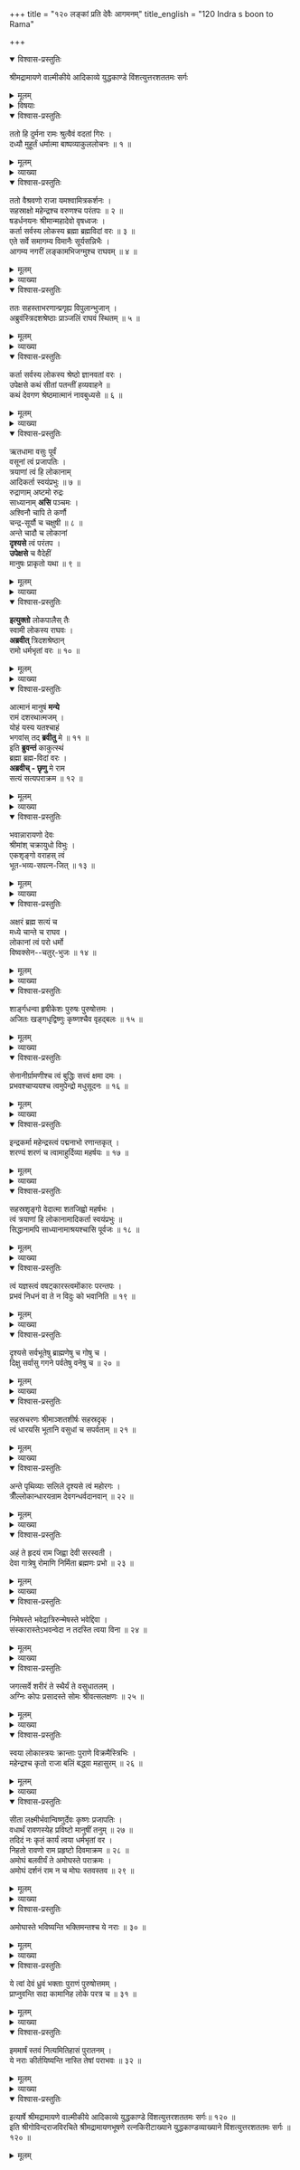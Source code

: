+++
title = "१२० लङ्कां प्रति देवैः आगमनम्"
title_english = "120 Indra s boon to Rama"

+++

<details open><summary>विश्वास-प्रस्तुतिः</summary>

श्रीमद्रामायणे वाल्मीकीये आदिकाव्ये युद्धकाण्डे विंशत्युत्तरशततमः सर्गः
</details>

<details><summary>मूलम्</summary>

श्रीमद्रामायणे वाल्मीकीये आदिकाव्ये युद्धकाण्डे विंशत्युत्तरशततमः सर्गः
</details>

<details><summary>विषयाः</summary>

सीतायामग्निंप्रविष्टायां विमानगणैर्व्योमाङ्गणमलं कुर्वाणैर्ब्रह्मरुद्रादिसुरगणैः श्रीरामंप्रति सीतायास्तस्यचक्रमेणलक्ष्मीनारा यणस्वरूपत्वनिवेदनेनानेकप्रकारैः स्तवनपूर्वकं सीतात्यागस्यायुक्तत्वकथनम् ॥ १ ॥

</details>

<details open><summary>विश्वास-प्रस्तुतिः</summary>

ततो हि दुर्मना रामः श्रुत्वैवं वदतां गिरः ।  
दध्यौ मुहूर्तं धर्मात्मा बाष्पव्याकुललोचनः ॥ १ ॥
</details>

<details><summary>मूलम्</summary>

ततो हि दुर्मना रामः श्रुत्वैवं वदतां गिरः ।  
दध्यौ मुहूर्तं धर्मात्मा बाष्पव्याकुललोचनः ॥ १ ॥
</details>

<details><summary>व्याख्या</summary>

अथ रामस्तवः–ततो हीत्यादि । दुर्मनाः दुः खितमनाः । दध्यौ मनसा ध्यानं कृतवान् ॥ १ ॥
</details>

<details open><summary>विश्वास-प्रस्तुतिः</summary>

ततो वैश्रवणो राजा यमश्वामित्रकर्शनः ।  
सहस्राक्षो महेन्द्रश्च वरुणश्च परंतपः ॥ २ ॥  
षडर्धनयनः श्रीमान्महादेवो वृषध्वजः ।  
कर्ता सर्वस्य लोकस्य ब्रह्मा ब्रह्मविदां वरः ॥ ३ ॥  
एते सर्वे समागम्य विमानैः सूर्यसन्निभैः ।  
आगम्य नगरीं लङ्कामभिजग्मुश्च राघवम् ॥ ४ ॥
</details>

<details><summary>मूलम्</summary>

ततो वैश्रवणो राजा यमश्वामित्रकर्शनः ।  
सहस्राक्षो महेन्द्रश्च वरुणश्च परंतपः ॥ २ ॥  
षडर्धनयनः श्रीमान्महादेवो वृषध्वजः ।  
कर्ता सर्वस्य लोकस्य ब्रह्मा ब्रह्मविदां वरः ॥ ३ ॥  
एते सर्वे समागम्य विमानैः सूर्यसन्निभैः ।  
आगम्य नगरीं लङ्कामभिजग्मुश्च राघवम् ॥ ४ ॥
</details>

<details><summary>व्याख्या</summary>

तत इत्यादिश्लोकत्रयमेकं वाक्यम् ॥ २-४ ॥
</details>

<details open><summary>विश्वास-प्रस्तुतिः</summary>

ततः सहस्ताभरणान्प्रगृह्य विपुलान्भुजान् ।  
अब्रुवंस्त्रिदशश्रेष्ठाः प्राञ्जलिं राघवं स्थितम् ॥ ५ ॥
</details>

<details><summary>मूलम्</summary>

ततः सहस्ताभरणान्प्रगृह्य विपुलान्भुजान् ।  
अब्रुवंस्त्रिदशश्रेष्ठाः प्राञ्जलिं राघवं स्थितम् ॥ ५ ॥
</details>

<details><summary>व्याख्या</summary>

प्रगृह्य उद्धृत्य ॥ ५ ॥
</details>

<details open><summary>विश्वास-प्रस्तुतिः</summary>

कर्ता सर्वस्य लोकस्य श्रेष्ठो ज्ञानवतां वरः ।  
उपेक्षसे कथं सीतां पतन्तीं हव्यवाहने ॥  
कथं देवगण श्रेष्ठमात्मानं नावबुध्यसे ॥ ६ ॥
</details>

<details><summary>मूलम्</summary>

कर्ता सर्वस्य लोकस्य श्रेष्ठो ज्ञानवतां वरः ।  
उपेक्षसे कथं सीतां पतन्तीं हव्यवाहने ॥  
कथं देवगण श्रेष्ठमात्मानं नावबुध्यसे ॥ ६ ॥
</details>

<details><summary>व्याख्या</summary>

कर्तेत्यादि । पूर्वं ब्रह्मणः अद्वारकं कर्तृत्वं । अत्र सद्वारकं कर्तृत्वमिति न विरोधः । सर्वज्ञस्त्वं कथमज्ञ इवोपेक्षस इति भावः । देवगणश्रेष्ठं ब्रह्मादिदेवगणश्रेष्ठम् ॥ ६ ॥
</details>

<details open><summary>विश्वास-प्रस्तुतिः</summary>

ऋतधामा वसुः पूर्वं  
वसूनां त्वं प्रजापतिः ।  
त्रयाणां त्वं हि लोकानाम्  
आदिकर्ता स्वयंप्रभुः ॥ ७ ॥  
रुद्राणाम् अष्टमो रुद्रः  
साध्यानाम् **असि** पञ्चमः ।  
अश्विनौ चापि ते कर्णौ  
चन्द्र-सूर्यौ च चक्षुषी ॥ ८ ॥  
अन्ते चादौ च लोकानां  
**दृश्यसे** त्वं परंतप ।  
**उपेक्षसे** च वैदेहीं  
मानुषः प्राकृतो यथा ॥ ९ ॥
</details>

<details><summary>मूलम्</summary>

ऋतधामा वसुः पूर्वं वसूनां त्वं प्रजापतिः ।  
त्रयाणां त्वं हि लोकानामादिकर्ता स्वयंप्रभुः ॥ ७ ॥  
रुद्राणामष्टमो रुद्रः साध्यानामसि पञ्चमः ।  
अश्विनौ चापि ते कर्णौ चन्द्रसूर्यौ च चक्षुषी ॥ ८ ॥  
अन्ते चादौ च लोकानां दृश्यसे त्वं परंतप ।  
उपेक्षसे च वैदेहीं मानुषः प्राकृतो यथा ॥ ९ ॥
</details>

<details><summary>व्याख्या</summary>

आत्मस्वरूपमेवाह – ऋतधामेत्यादिश्लोकत्रयमेकं वाक्यम् ॥ ऋतधामाख्यो वसुरित्यर्थः । प्रजापतिः प्रजास्वामीति वसुविशेषणं । आदिकर्ता । अण्डाधिपतिपर्यन्ताद्वारकसृष्टिकर्तेत्यर्थः । स्वयं प्रभवतीति स्वयंप्रभुः । अनियाम्य इत्यर्थः । रुद्राणां मध्ये अष्टमो रुद्रः तथा साध्यानामित्यत्रापि । अन्ते प्रलये, आदौ सृष्टेः प्राक दृश्यसे । अनेनोत्पत्तिविनाशराहित्यमुक्तं । एवं सर्वज्ञः सर्वशक्तिः सर्वेश्वरोपि सन् अज्ञ इव विदेहकुले प्रादुर्भूतां सीतां किमर्थमुपेक्षस इत्यर्थः ॥ ७-९ ॥
</details>

<details open><summary>विश्वास-प्रस्तुतिः</summary>

**इत्युक्तो** लोकपालैस् तैः  
स्वामी लोकस्य राघवः ।  
**अब्रवीत्** त्रिदशश्रेष्ठान्  
रामो धर्मभृतां वरः ॥ १० ॥
</details>

<details><summary>मूलम्</summary>

इत्युक्तो लोकपालैस्तैः स्वामी लोकस्य राघवः ।  
अब्रवीत् त्रिदशश्रेष्ठान्रामो धर्मभृतां वरः ॥ १० ॥
</details>

<details><summary>व्याख्या</summary>

लोकपालैः लोकरक्षकैः ॥ १० ॥
</details>

<details open><summary>विश्वास-प्रस्तुतिः</summary>

आत्मानं मानुषं **मन्ये**  
रामं दशरथात्मजम् ।  
योहं यस्य यतश्चाहं  
भगवांस् तद् **ब्रवीतु** मे ॥ ११ ॥  
इति **ब्रुवन्तं** काकुत्स्थं  
ब्रह्मा ब्रह्म-विदां वरः ।  
**अब्रवीच् - छृणु** मे राम  
सत्यं सत्यपराक्रम ॥ १२ ॥
</details>

<details><summary>मूलम्</summary>

आत्मानं मानुषं मन्ये  
रामं दशरथात्मजम् ।  
योहं यस्य यतश्चाहं  
भगवांस्तद्ब्रवीतु मे ॥ ११ ॥  
इति ब्रुवन्तं काकुत्स्थं  
ब्रह्मा ब्रह्मविदां वरः ।  
अब्रवीच्छृणु मे राम  
सत्यं सत्यपराक्रम ॥ १२ ॥
</details>

<details><summary>व्याख्या</summary>

ब्रह्मादिभिः सामान्यतः स्तूयमानो ऽपि  
सर्वदेवपूजनीयाच् चतुर्-मुखात्  
स्वप्रभावं लोके प्रख्यापयितुं  
स्वसौशील्यं दर्शयति – आत्मानमिति ॥+++(5)+++  
आत्मानं मानुषं मन्ये ।  
परत्वापेक्षया मानुषत्वाभिनय एव ममाभिमत इत्यर्थः ।  
अत्रापि विशेषमाह – रामम् इति ।  
रामं रामनामकं ।  
ततोप्य् अतिशयमाह – दशरथात्मजमिति ।  
अवतारापेक्षया चक्रवर्तिपुत्रत्वमेव प्रियतमम् इति भावः ।  
स्वस्य विष्ण्व्-अवतारत्वं सुग्रीवादिभिर् अनवगतम् इति  
तत्प्रतिपत्त्य्-अर्थं स्वस्वरूपं पृच्छति – योहमिति ।  
योहमिति स्वरूपप्रश्नः ।  
यस्येति संबन्धिप्रश्नः ।  
यतइति प्रयोजनप्रश्नः ।  
"भगवांस् तद् ब्रवीत्व्" इति ।  
चक्रवर्तिपुत्रत्वम् एव ममात्यन्त-प्रियतमं ।  
स्वयं सर्वज्ञतया  
ममानभिमतम् अपि परत्वं प्रकटयत्व् इत्यर्थः ।  
आकार-गोपन-विवरणस्यानभिमतत्वेपि  
स्वयम् अनुमतिदानं रावण-निरसनेन निष्पन्न-कार्यतया ॥ ११- १२ ॥
</details>

<details open><summary>विश्वास-प्रस्तुतिः</summary>

भवान्नारायणो देवः  
श्रीमांश् चक्रायुधो विभुः ।  
एकशृङ्गो वराहस् त्वं  
भूत-भव्य-सपत्न-जित् ॥ १३ ॥
</details>

<details><summary>मूलम्</summary>

भवान्नारायणो देवः श्रीमांश्चक्रायुधो विभुः ।  
एकशृङ्गो वराहस्त्वं भूतभव्य-सपत्नजित् ॥ १३ ॥
</details>

<details><summary>व्याख्या</summary>

स्वरूपप्रश्नोत्तरमाह – भवानिति ॥  
नाराः अयनं यस्यासौ नारायणः ।  

> आपो नारा इति प्रोक्ता  
आपो वै नर-सूनवः ।  
ता यद्-अस्यायनं पूर्वं  
तेन नारायणः स्मृतः 

इति मनु-स्मरणात् ।  
तेन जगत्-कारणत्वम् उक्तं ।  

> एको ह वै नारायण आसीन्  
न ब्रह्मा, नेशानो, नेमे द्यावापृथिवी 

इति श्रुतेः ।  
अवाप्त-समस्त-कामस्य  
जगद्-व्यापारानुपपत्तिं परिहरति **देव** इति ।  
दीव्यतीति **देवः** क्रीडाप्रवृत्तः ।  
लीलायाः प्रयोजनत्वात्  
परिपूर्णस्यापि व्यापारः संभवतीति भावः ।  

एवं परत्वासाधारणं नामधेयम् उक्त्वा  
पत्नी-वैशिष्ट्यम् आह – **श्रीमान्** इति ।  
नित्यं श्रीर् अस्यास्तीति श्रीमान् ।  
नित्य-योगे मतुप् ।  

असाधारणम् आयुधम् आह – **चक्रायुध** इति ।  
स्वरूप-वैलक्षण्यम् आह – **विभुर्** इति ।  
व्यापक इत्यर्थः ।  

फलितं रक्षकत्वमाह – एकशृङ्गो वराह इति ।  
प्रलयोदधि-संप्लवे वराह-रूपं कृत्वा  
भूमेर् उद्धारक इत्यर्थः ।  
"उद्धृतासि वराहेण" इति श्रुतेः ।  
अनिष्टनिवर्तकत्वम् आह –  
भूत-भव्य--स-पत्न-जिद् इति ।  
भूताः सपत्नाः मधुकैटभादयः  
भव्याः सपत्नाः शिशुपालादयः  
तान् जयतीति तथोक्तः ॥ १३ ॥
</details>

<details open><summary>विश्वास-प्रस्तुतिः</summary>

अक्षरं ब्रह्म सत्यं च  
मध्ये चान्ते च राघव ।  
लोकानां त्वं परो धर्मो  
विष्वक्सेन--चतुर्-भुजः ॥ १४ ॥
</details>

<details><summary>मूलम्</summary>

अक्षरं ब्रह्म सत्यं च मध्ये चान्ते च राघव ।  
लोकानां त्वं परो धर्मो विष्वक्सेनचतुर्भुजः ॥ १४ ॥
</details>

<details><summary>व्याख्या</summary>

अथ सर्व-विद्योपसंहारार्थम् आह – अक्षरमित्यादि ॥  
न क्षरतीत्यक्षरं अश्नोति व्याप्नोतीति वा अक्षरं । एतद्वै तदक्षरं गार्गि ब्राह्मणा अभिवदन्ति इति श्रुतेः । भवानित्यनुषज्यते । अक्षरं भवान् । एवमुत्तरत्राप्यनुषज्जनीयं । बृहति बृंहयतीति च ब्रह्म । बृहति बृंहयति तस्मादुच्यते परं ब्रह्म इति श्रुतिनिर्वचनात् । सत्यं अविपर्यस्तं । षड्भावविकारशून्यमित्यर्थः । अस्ति जायते परिणमते विवर्धते अपक्षीयते विनश्यतीति षड्भावविकाराः । मध्ये चान्ते चेति । चकारादादौ चेत्यर्थः । वर्तमानमिति शेषः । नित्यत्वमुक्तमनेन । लोकानां परो धर्मः सिद्धरूपो धर्मः । सर्वलोकश्रेयः साधनीभूत इत्यर्थः । विष्वद्रीची सर्वगता सेना यस्य सः विष्वक्सेनः । सर्वस्वामीत्यर्थः । चतुर्भुजः युगपञ्चतुर्विधपुरुषार्थप्रद इत्यर्थः ॥ १४ ॥
</details>

<details open><summary>विश्वास-प्रस्तुतिः</summary>

शार्ङ्गधन्वा हृषीकेशः पुरुषः पुरुषोत्तमः ।  
अजितः खङ्गधृद्विष्णुः कृष्णश्चैव वृहद्बलः ॥ १५ ॥
</details>

<details><summary>मूलम्</summary>

शार्ङ्गधन्वा हृषीकेशः पुरुषः पुरुषोत्तमः ।  
अजितः खङ्गधृद्विष्णुः कृष्णश्चैव वृहद्बलः ॥ १५ ॥
</details>

<details><summary>व्याख्या</summary>

शृङ्गविकारः शार्ङ्गं धनुर्यस्य स शार्ङ्गधन्वा । धनुषश्च इत्यनङादेशः । अनेन रक्षणोपकरणवत्त्वमुक्तं । हृषीकाणां इन्द्रियाणां ईशः नियन्ता । सर्वेन्द्रियाकर्षकदिव्यविग्रह इत्यर्थः । पुरुसनोतीति पुरुषः । षणु दाने इत्यस्माद्धातोर्डप्रत्ययः । बहुप्रद इत्यर्थः । यद्वा पुरि हृदयगुहायां शेत इति पुरुषः । पुरि शयं पुरुषमीक्षते इति निर्वचनश्श्रुतेः । यद्वा येन जगत्पूर्णं स पुरुषः । तेनेदं पूर्णं पुरुषेण सर्वै इति श्रुतेः । यद्वा पुरातनत्वात् पुरुषः । पूर्वमेवाहमिहासमिति तत्पुरुषस्य पुरुषत्वं इति श्रुतेः । पुरुषेभ्यः क्षराक्षरेभ्यः उत्तमः पुरुषोत्तमः । यस्मात्क्षरमतीतोहमक्षरादपि चोत्तमः । अतोस्मि लोके वेदे च प्रथितः पुरुषोत्तमः इति हि गीयते । यद्वा पुरुषेषु उत्तमः पुरुषोत्तमः । सप्तमीति योगविभागान्नागोत्तमादिवत्समासः । कैश्चिदपि न जित इत्यजितः । आश्रितसंरक्षणे कदा चिदपि भङ्गं न प्राप्नोतीत्यर्थः । खङ्गं नन्दकाख्यं धरतीति खड्गधृत् । विष्णुः व्यापनशीलः । यो दयापदं प्राप्नोति तं तदा तत्रैव स्थितो रक्षतीत्यर्थः । कृष्णः भूनिर्वृतिहेतुः । कृषिभूवाचकः शब्दो णश्च निर्वृतिवाचकः इति निर्वचनात् । बृहत् बलं धारणसामर्थ्यं यस्य सः बृहद्बलः ॥ १५ ॥
</details>

<details open><summary>विश्वास-प्रस्तुतिः</summary>

सेनानीर्ग्रामणीश्च त्वं बुद्धिः सत्त्वं क्षमा दमः ।  
प्रभवश्चाप्ययश्च त्वमुपेन्द्रो मधुसूदनः ॥ १६ ॥
</details>

<details><summary>मूलम्</summary>

सेनानीर्ग्रामणीश्च त्वं बुद्धिः सत्त्वं क्षमा दमः ।  
प्रभवश्चाप्ययश्च त्वमुपेन्द्रो मधुसूदनः ॥ १६ ॥
</details>

<details><summary>व्याख्या</summary>

सेनां नयतीति सेनानीः । देवसेनानिर्वाहक इत्यर्थः । ग्रामं नयतीति ग्रामणीः । दिव्यजनपदादिपालक इत्यर्थः । बुद्धिः सत्त्वं क्षमा दम इति बुद्ध्यादिप्रवर्तक इत्यर्थः । न देवा यष्टिमादाय रक्षन्ति पशुपालवत् । यं हि रक्षितुमिच्छन्ति बुद्ध्या संयोजयन्ति तं इति वचनात् । महान्प्रभुर्वै पुरुषः सत्त्वस्यैष प्रवर्तकः इति श्रुतेश्च । प्रभवत्यस्माजगदिति प्रभवः उत्पत्तिस्थानं । सर्वोपादानमित्यर्थः । अप्ययः सर्वजगल्लयस्थानं । कृष्ण एव हि भूतानामुत्पत्तिरपि चाप्ययः इति श्रुतेः । उपेन्द्र इन्द्रानुजत्वेन प्रथममवतीर्णः । मधुसूदनः वेदापहारकदैत्यसंहारी ॥ १६ ॥
</details>

<details open><summary>विश्वास-प्रस्तुतिः</summary>

इन्द्रकर्मा महेन्द्रस्त्वं पद्मनाभो रणान्तकृत् ।  
शरण्यं शरणं च त्वामाहुर्दिव्या महर्षयः ॥ १७ ॥
</details>

<details><summary>मूलम्</summary>

इन्द्रकर्मा महेन्द्रस्त्वं पद्मनाभो रणान्तकृत् ।  
शरण्यं शरणं च त्वामाहुर्दिव्या महर्षयः ॥ १७ ॥
</details>

<details><summary>व्याख्या</summary>

इन्द्रस्य कर्मेव कर्म यस्य स इन्द्रकर्मा । तं विष्णुरन्वतिष्ठत इति श्रुतेः । महेन्द्रः निरतिशयैश्वर्यसंपन्नः । पद्मं नाभौ यस्य स पद्मनाभः । ममापि जनक इत्यर्थः । वक्ष्यति हि — पद्मे दिव्यर्कसंकाशे नाभ्यामुत्पाद्य मामपि । प्राजापत्यं त्वया कर्म सर्वं मयि निवेशितं इति । रणे अन्तं शत्रुनाशं करोतीति रणान्तकृत् । शरण्यं शरणार्हं । तदुचितज्ञानशक्तियादिसंपन्नमित्यर्थः । शरणं रक्षणोपायं उपाये गृहरक्षित्रोः शब्दः शरणमित्ययं इति वचनात् । सर्वस्य शरणं सुहृत् इति श्रुतेः । महर्षयः अलौकिकतत्त्वसाक्षात्कारसमर्थाः । दिव्या महर्षयः सनकादयः । यत्रर्षयः प्रथमजा ये पुराणा इत्युक्ता नित्यसूरयो वा । नित्यनिर्दोषा वेदावा ॥ १७ ॥
</details>

<details open><summary>विश्वास-प्रस्तुतिः</summary>

सहस्रशृङ्गो वेदात्मा शतजिह्वो महर्षभः ।  
त्वं त्रयाणां हि लोकानामादिकर्ता स्वयंप्रभुः ॥  
सिद्धानामपि साध्यानामाश्रयश्चासि पूर्वजः ॥ १८ ॥
</details>

<details><summary>मूलम्</summary>

सहस्रशृङ्गो वेदात्मा शतजिह्वो महर्षभः ।  
त्वं त्रयाणां हि लोकानामादिकर्ता स्वयंप्रभुः ॥  
सिद्धानामपि साध्यानामाश्रयश्चासि पूर्वजः ॥ १८ ॥
</details>

<details><summary>व्याख्या</summary>

सहस्रशृङ्ग इत्यादिसार्धश्लोक एकान्वयः ॥ सहस्रशृङ्गः सहस्रशाखारूपशृङ्गः । शतजिह्वः अनेकविधचोदनारूपजिह्वः । ऋषभः कर्मणामालोचयिता ऋषः आलोचने इति धातुः । महांश्चासावृषभश्च महर्षभः । एवंभूतो वेदात्मा त्वमित्यर्थः । आदिकर्ता समष्टिकर्ता । अनेन व्यष्टिकर्तुः स्वस्यव्यावृत्तिः । स्वयंप्रभुः अनन्यप्रेर्यः । न तस्येशे कश्चन इति श्रुतेः । सिद्धानां मुक्तानां । साध्यानां यत्र पूर्वे साध्याः सन्ति देवा इत्युक्तानां नित्यानामाश्रयः साम्यभोगप्रदः । पूर्वजः आश्रितांपेक्षायाः पूर्व तद्रक्षणाय जनितः ॥ १८ ॥
</details>

<details open><summary>विश्वास-प्रस्तुतिः</summary>

त्वं यज्ञस्त्वं वषट्कारस्त्वमोंकारः परन्तपः ।  
प्रभवं निधनं वा ते न विदुः को भवानिति ॥ १९ ॥
</details>

<details><summary>मूलम्</summary>

त्वं यज्ञस्त्वं वषट्कारस्त्वमोंकारः परन्तपः ।  
प्रभवं निधनं वा ते न विदुः को भवानिति ॥ १९ ॥
</details>

<details><summary>व्याख्या</summary>

सर्वकर्मसमाराध्यत्वमाह – त्वं यज्ञ इति ॥ त्वं यज्ञः । यज्ञो वै विष्णुः इति श्रुतेः । यज्ञनिर्वाहकपशुहविराज्यस्रुक्स्रुवादिशरीरको यज्ञाराध्येन्द्रादिशरीरकश्चेत्यर्थः । ब्रह्मार्पणं ब्रह्महविर्ब्रह्मानौ ब्रह्मणा हुतं इति हि गीयते । वषट्कार इत्युपलक्षणं । आश्रावयेति । चतुरक्षरम्अस्तुश्रौषडिति चतुरक्षरम् यजेति द्व्यक्षरम् ये यजामह इति पञ्चाक्षरमित्युक्तानां सप्तदशाक्षराणां । तैराराध्य इत्यर्थः । तथोक्तं – चतुर्भिश्च चतुर्भिश्च द्वाभ्यां पञ्चभिरेव च । हूयते च पुनर्द्वाभ्यां स नो विष्णुः प्रसीदतु इति ॥ ओंकारः प्रणववाच्यः । ओमित्येकाक्षरं ब्रह्म इति श्रुतेः । परन्तपः उत्कृष्टतप इत्यर्थः । उत्कृष्टतपःसमाराध्य इति यावत् । ते प्रभवं निधनं वा न विदुः, वेदा वैदिकाश्च को भवानिति च न विदुः । अपरिच्छिन्नमहिमत्वात् । क इत्था वेद यत्र सः इति श्रुतेः ॥ १९ ॥
</details>

<details open><summary>विश्वास-प्रस्तुतिः</summary>

दृश्यसे सर्वभूतेषु ब्राह्मणेषु च गोषु च ।  
दिक्षु सर्वासु गगने पर्वतेषु वनेषु च ॥ २० ॥
</details>

<details><summary>मूलम्</summary>

दृश्यसे सर्वभूतेषु ब्राह्मणेषु च गोषु च ।  
दिक्षु सर्वासु गगने पर्वतेषु वनेषु च ॥ २० ॥
</details>

<details><summary>व्याख्या</summary>

सर्वान्तर्यामित्वमाह – दृश्यस इति ॥ योगिभिरिति शेषः । अनेन संबन्धप्रश्नस्योत्तरमुक्तम् ॥ २० ॥
</details>

<details open><summary>विश्वास-प्रस्तुतिः</summary>

सहस्रचरणः श्रीमाञ्शतशीर्षः सहस्रदृक् ।  
त्वं धारयसि भूतानि वसुधां च सपर्वताम् ॥ २१ ॥
</details>

<details><summary>मूलम्</summary>

सहस्रचरणः श्रीमाञ्शतशीर्षः सहस्रदृक् ।  
त्वं धारयसि भूतानि वसुधां च सपर्वताम् ॥ २१ ॥
</details>

<details><summary>व्याख्या</summary>

पुरुषसूक्तार्थमाह – सहस्रेति ॥ अत्र शतशब्दः सहस्रवाचकः । सहस्रशीर्षा पुरुषः सहस्राक्षः सहस्रपात् इति श्रुतेः । श्रीमानिति भूपतित्वस्याप्युपलक्षणं । ह्रीश्च ते लक्ष्मीश्च पत्न्यौ इत्युत्तरनारायणोक्तेः । अथ सर्वाधारत्वमाह – त्वमिति । भूतानीति भूव्यतिरिक्तमहाभूतपरं । अनेनाधाराधेयभावसंबन्ध उक्तः ॥ २१ ॥
</details>

<details open><summary>विश्वास-प्रस्तुतिः</summary>

अन्ते पृथिव्याः सलिले दृश्यसे त्वं महोरगः ।  
त्रीँल्लोकान्धारयन्राम देवगन्धर्वदानवान् ॥ २२ ॥
</details>

<details><summary>मूलम्</summary>

अन्ते पृथिव्याः सलिले दृश्यसे त्वं महोरगः ।  
त्रीँल्लोकान्धारयन्राम देवगन्धर्वदानवान् ॥ २२ ॥
</details>

<details><summary>व्याख्या</summary>

दैनंदिनप्रलयवृत्तान्तमाह – अन्त इति ॥ पृथिव्या अन्ते विनाशे । महानुरगः शेषो यस्य सः शेषशायी सन् । धारयन् कुक्षौ धारयन् दृश्यसे । मार्कण्डेयादिभिरिति शेषः ॥ २२ ॥
</details>

<details open><summary>विश्वास-प्रस्तुतिः</summary>

अहं ते हृदयं राम जिह्वा देवी सरस्वती ।  
देवा गात्रेषु रोमाणि निर्मिता ब्रह्मणः प्रभो ॥ २३ ॥
</details>

<details><summary>मूलम्</summary>

अहं ते हृदयं राम जिह्वा देवी सरस्वती ।  
देवा गात्रेषु रोमाणि निर्मिता ब्रह्मणः प्रभो ॥ २३ ॥
</details>

<details><summary>व्याख्या</summary>

अथ अङ्गान्यन्या देवताः इत्युक्तसर्वदेवाद्यात्मकत्वं दर्शयति — अहं स इत्यादिना हृदयं वक्षः । ब्रह्मणः परब्रह्मणः । ते देवा गात्रेषु स्थिताः रोमाणीव स्थिताः तद्वदविनाभूताः ॥ २३ ॥
</details>

<details open><summary>विश्वास-प्रस्तुतिः</summary>

निमेषस्ते भवेद्रात्रिरुन्मेषस्ते भवेद्दिवा ।  
संस्कारास्तेऽभवन्वेदा न तदस्ति त्वया विना ॥ २४ ॥
</details>

<details><summary>मूलम्</summary>

निमेषस्ते भवेद्रात्रिरुन्मेषस्ते भवेद्दिवा ।  
संस्कारास्तेऽभवन्वेदा न तदस्ति त्वया विना ॥ २४ ॥
</details>

<details><summary>व्याख्या</summary>

दिवा अहः । वेदाः संस्काराः निः-श्वसितभूता इत्यर्थः । तस्य ह वा एतस्य महतो भूतस्य ‘निःश्वसितमेतद्यदृग्वेदः इत्यादि श्रुतेः । किं बहुना संग्रहेणोच्यत इत्याह – न तदस्ति विना त्वयेति । यत्वया विनाभूतं त्वदनन्तर्यामिकं । तन्नास्तीत्यर्थः ॥ २४ ॥
</details>

<details open><summary>विश्वास-प्रस्तुतिः</summary>

जगत्सर्वे शरीरं ते स्थैर्यं ते वसुधातलम् ।  
अग्निः कोपः प्रसादस्ते सोमः श्रीवत्सलक्षणः ॥ २५ ॥
</details>

<details><summary>मूलम्</summary>

जगत्सर्वे शरीरं ते स्थैर्यं ते वसुधातलम् ।  
अग्निः कोपः प्रसादस्ते सोमः श्रीवत्सलक्षणः ॥ २५ ॥
</details>

<details><summary>व्याख्या</summary>

एवं निषेधश्रुत्यर्थमुक्त्वा सर्वं खल्विदं ब्रह्म, तत्त्वमसि इत्यादिसामानाधिकरण्यश्रुत्यर्थमाह -जगदिति ॥ सर्वे जगत् ते शरीरं तव नियमेन आधेयं विधेयं शेषभूतं चेत्यर्थः । इदमेव हि शरीरलक्षणं । एवं जगतस्त्वच्छरीरत्वाच्छरीरगतविशेषणा -नित्वद्विशेषणानीत्याह- स्थैर्यमिति । वसुधातलं वसुधातलस्थैर्यं । काठिन्यवान्यो विभर्ति तस्मै भूम्यात्मने नमः इति विष्णुपुराणोक्तेः । अग्निः अग्नितापः । ते कोपः । सोमः सोमगतप्रसादः । ते प्रसादः त्वत्प्रसाद इत्यर्थः ॥ २५ ॥
</details>

<details open><summary>विश्वास-प्रस्तुतिः</summary>

स्वया लोकास्त्रयः क्रान्ताः पुराणे विक्रमैस्त्रिभिः ।  
महेन्द्रश्च कृतो राजा बलिं बद्ध्वा महासुरम् ॥ २६ ॥
</details>

<details><summary>मूलम्</summary>

स्वया लोकास्त्रयः क्रान्ताः पुराणे विक्रमैस्त्रिभिः ।  
महेन्द्रश्च कृतो राजा बलिं बद्ध्वा महासुरम् ॥ २६ ॥
</details>

<details><summary>व्याख्या</summary>

त्वया त्रिविक्रमेण । पुराणे पूर्वकाले । लोकाक्रमणफलमाह – महेन्द्र इति । राजा कृतः । त्रैलोक्यस्येति शेषः ॥ २६ ॥
</details>

<details open><summary>विश्वास-प्रस्तुतिः</summary>

सीता लक्ष्मीर्भवान्विष्णुर्देवः कृष्णः प्रजापतिः ।  
वधार्थं रावणस्येह प्रविष्टो मानुषीं तनुम् ॥ २७ ॥  
तदिदं नः कृतं कार्यं त्वया धर्मभृतां वर ।  
निहतो रावणो राम प्रहृष्टो दिवमाक्रम ॥ २८ ॥  
अमोघं बलवीर्यं ते अमोघस्ते पराक्रमः ।  
अमोघं दर्शनं राम न च मोघः स्तवस्तव ॥ २९ ॥
</details>

<details><summary>मूलम्</summary>

सीता लक्ष्मीर्भवान्विष्णुर्देवः कृष्णः प्रजापतिः ।  
वधार्थं रावणस्येह प्रविष्टो मानुषीं तनुम् ॥ २७ ॥  
तदिदं नः कृतं कार्यं त्वया धर्मभृतां वर ।  
निहतो रावणो राम प्रहृष्टो दिवमाक्रम ॥ २८ ॥  
अमोघं बलवीर्यं ते अमोघस्ते पराक्रमः ।  
अमोघं दर्शनं राम न च मोघः स्तवस्तव ॥ २९ ॥
</details>

<details><summary>व्याख्या</summary>

प्रयोजनप्रश्नस्योत्तरमाह – वधार्थमिति ॥ २७ – २९ ॥
</details>

<details open><summary>विश्वास-प्रस्तुतिः</summary>

अमोघास्ते भविष्यन्ति भक्तिमन्तश्च ये नराः ॥ ३० ॥
</details>

<details><summary>मूलम्</summary>

अमोघास्ते भविष्यन्ति भक्तिमन्तश्च ये नराः ॥ ३० ॥
</details>

<details><summary>व्याख्या</summary>

अमोघा इत्यर्धम् ॥ अमोघाः अप्रतिबद्धफलाः ये त्वयि भक्तिमन्तः ते अविलम्बेन फलमभिमतं लभन्त इति इदं चावतारस्यैकं प्रयोजनम् ॥ ३० ॥
</details>

<details open><summary>विश्वास-प्रस्तुतिः</summary>

ये त्वां देवं ध्रुवं भक्ताः पुराणं पुरुषोत्तमम् ।  
प्राप्नुवन्ति सदा कामानिह लोके परत्र च ॥ ३१ ॥
</details>

<details><summary>मूलम्</summary>

ये त्वां देवं ध्रुवं भक्ताः पुराणं पुरुषोत्तमम् ।  
प्राप्नुवन्ति सदा कामानिह लोके परत्र च ॥ ३१ ॥
</details>

<details><summary>व्याख्या</summary>

इदमेव विवृणोति—य इति ॥ त्वामुद्दिश्येति शेषः । अनेन सर्वस्मादपि तपःप्रभृतेः रामभक्तिरेव परो धर्म इत्युक्तं । काम्यन्त इति कामाः भोगोपकरणानि । इह् लोके परत्र च प्राप्नुवन्ति । सत्यनेन यावच्छरीरपातमत्र भोगान् भुक्त्वा शरीरावसाने परलोके सर्वाकामान्प्राप्नुवन्तीत्यर्थः ॥ ३१ ॥
</details>

<details open><summary>विश्वास-प्रस्तुतिः</summary>

इममार्षं स्तवं नित्यमितिहासं पुरातनम् ।  
ये नराः कीर्तयिष्यन्ति नास्ति तेषां पराभवः ॥ ३२ ॥
</details>

<details><summary>मूलम्</summary>

इममार्षं स्तवं नित्यमितिहासं पुरातनम् ।  
ये नराः कीर्तयिष्यन्ति नास्ति तेषां पराभवः ॥ ३२ ॥
</details>

<details><summary>व्याख्या</summary>

ये रामभक्तिं कर्तुमक्षास्तेषामिदं स्तोत्रमेव तादृशफलप्रदमित्याह –इममिति ॥ ऋषिः वेदः तत्संबन्ध्यार्षं । अतएव पुरातनं । पराभवः पुनरावृत्तिः ॥ ३२ ॥
</details>

<details open><summary>विश्वास-प्रस्तुतिः</summary>

इत्यार्षे श्रीमद्रामायणे वाल्मीकीये आदिकाव्ये युद्धकाण्डे विंशत्युत्तरशततमः सर्गः॥ १२० ॥  
इति श्रीगोविन्दराजविरचिते श्रीमद्रामायणभूषणे रत्नकिरीटाख्याने युद्धकाण्डव्याख्याने विंशत्युत्तरशततमः सर्गः ॥ १२० ॥
</details>

<details><summary>मूलम्</summary>

इत्यार्षे श्रीमद्रामायणे वाल्मीकीये आदिकाव्ये युद्धकाण्डे विंशत्युत्तरशततमः सर्गः॥ १२० ॥  
इति श्रीगोविन्दराजविरचिते श्रीमद्रामायणभूषणे रत्नकिरीटाख्याने युद्धकाण्डव्याख्याने विंशत्युत्तरशततमः सर्गः ॥ १२० ॥
</details>

